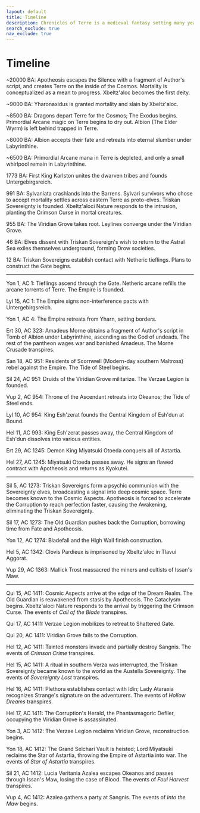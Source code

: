 ```yaml
---
layout: default
title: Timeline
description: Chronicles of Terre is a medieval fantasy setting many years in the writing.
search_exclude: true
nav_exclude: true
---
```


# Timeline

~20000 BA: Apotheosis escapes the Silence with a fragment of Author's script, and creates Terre on the inside of the Cosmos. Mortality is conceptualized as a mean to progress. Xbeltz'aloc becomes the first deity.

~9000 BA: Yharonaxidus is granted mortality and slain by Xbeltz'aloc.

~8500 BA: Dragons depart Terre for the Cosmos; The Exodus begins. Primordial Arcane magic on Terre begins to dry out. Albion (The Elder Wyrm) is left behind trapped in Terre.

~8000 BA: Albion accepts their fate and retreats into eternal slumber under Labyrinthine.

~6500 BA: Primordial Arcane mana in Terre is depleted, and only a small whirlpool remain in Labyrinthine.

1773 BA: First King Karlston unites the dwarven tribes and founds Untergebirgsreich.

991 BA: Sylvaniata crashlands into the Barrens. Sylvari survivors who chose to accept mortality settles across eastern Terre as proto-elves. Triskan Sovereignty is founded. Xbeltz'aloci Nature responds to the intrusion, planting the Crimson Curse in mortal creatures.

955 BA: The Viridian Grove takes root. Leylines converge under the Viridian Grove.

46 BA: Elves dissent with Triskan Sovereign's wish to return to the Astral Sea exiles themselves underground, forming Drow societies.

12 BA: Triskan Sovereigns establish contact with Netheric tieflings. Plans to construct the Gate begins.

---

Yon 1, AC 1: Tieflings ascend through the Gate. Netheric arcane refills the arcane torrents of Terre. The Empire is founded.

Lyl 15, AC 1: The Empire signs non-interference pacts with Untergebirgsreich.

Yon 1, AC 4: The Empire retreats from Yharn, setting borders.

Ert 30, AC 323: Amadeus Morne obtains a fragment of Author's script in Tomb of Albion under Labyrinthine, ascending as the God of undeads. The rest of the pantheon wages war and banished Amadeus. The Morne Crusade transpires.

San 18, AC 951: Residents of Scornwell (Modern-day southern Maltross) rebel against the Empire. The Tide of Steel begins.

Sil 24, AC 951: Druids of the Viridian Grove militarize. The Verzae Legion is founded.

Vup 2, AC 954: Throne of the Ascendant retreats into Okeanos; the Tide of Steel ends.

Lyl 10, AC 954: King Esh'zerat founds the Central Kingdom of Esh'dun at Bound.

Hel 11, AC 993: King Esh'zerat passes away, the Central Kingdom of Esh'dun dissolves into various entities.

Ert 29, AC 1245: Demon King Miyatsuki Otoeda conquers all of Astartia.

Hel 27, AC 1245: Miyatsuki Otoeda passes away. He signs an flawed contract with Apotheosis and returns as Kyokutei.

---

Sil 5, AC 1273: Triskan Sovereigns form a psychic communion with the Sovereignty elves, broadcasting a signal into deep cosmic space. Terre becomes known to the Cosmic Aspects. Apotheosis is forced to accelerate the Corruption to reach perfection faster, causing the Awakening, eliminating the Triskan Sovereignty.

Sil 17, AC 1273: The Old Guardian pushes back the Corruption, borrowing time from Fate and Apotheosis.

Yon 12, AC 1274: Bladefall and the High Wall finish construction.

Hel 5, AC 1342: Clovis Pardieux is imprisoned by Xbeltz'aloc in Tlavui Aggorat.

Vup 29, AC 1363: Mallick Trost massacred the miners and cultists of Issan's Maw.

---

Qui 15, AC 1411: Cosmic Aspects arrive at the edge of the Dream Realm. The Old Guardian is reawakened from stasis by Apotheosis. The Cataclysm begins. Xbeltz'aloci Nature responds to the arrival by triggering the Crimson Curse. The events of *Call of the Blade* transpires.

Qui 17, AC 1411: Verzae Legion mobilizes to retreat to Shattered Gate.

Qui 20, AC 1411: Viridian Grove falls to the Corruption.

Hel 12, AC 1411: Tainted monsters invade and partially destroy Sangnis. The events of *Crimson Crime* transpires.

Hel 15, AC 1411: A ritual in southern Verza was interrupted, the Triskan Sovereignty became known to the world as the Austella Sovereignty. The events of *Sovereignty Lost* transpires.

Hel 16, AC 1411: Plethora establishes contact with Idin; Lady Ataraxia recognizes Strange's signature on the adventurers. The events of *Hollow Dreams* transpires.

Hel 17, AC 1411: The Corruption's Herald, the Phantasmagoric Defiler, occupying the Viridian Grove is assassinated.

Yon 3, AC 1412: The Verzae Legion reclaims Viridian Grove, reconstruction begins.

Yon 18, AC 1412: The Grand Selchari Vault is heisted; Lord Miyatsuki reclaims the Star of Astartia, throwing the Empire of Astartia into war. The events of *Star of Astartia* transpires.

Sil 21, AC 1412: Lucia Veritania Azalea escapes Okeanos and passes through Issan's Maw, losing the case of Blood. The events of *Foul Harvest* transpires.

Vup 4, AC 1412: Azalea gathers a party at Sangnis. The events of *Into the Maw* begins.